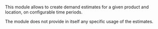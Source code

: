 This module allows to create demand estimates for a given product and
location, on configurable time periods.

The module does not provide in itself any specific usage of the
estimates.

